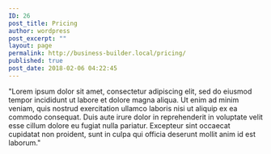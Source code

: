 ```yaml
---
ID: 26
post_title: Pricing
author: wordpress
post_excerpt: ""
layout: page
permalink: http://business-builder.local/pricing/
published: true
post_date: 2018-02-06 04:22:45
---
```

"Lorem ipsum dolor sit amet, consectetur adipiscing elit, sed do eiusmod tempor incididunt ut labore et dolore magna aliqua. Ut enim ad minim veniam, quis nostrud exercitation ullamco laboris nisi ut aliquip ex ea commodo consequat. Duis aute irure dolor in reprehenderit in voluptate velit esse cillum dolore eu fugiat nulla pariatur. Excepteur sint occaecat cupidatat non proident, sunt in culpa qui officia deserunt mollit anim id est laborum."